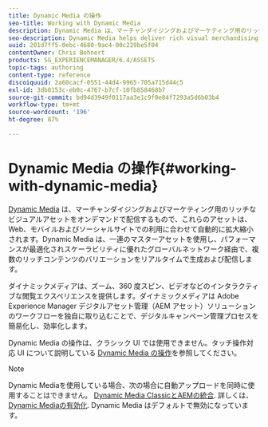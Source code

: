 ```yaml
---
title: Dynamic Media の操作
seo-title: Working with Dynamic Media
description: Dynamic Media は、マーチャンダイジングおよびマーケティング用のリッチなビジュアルアセットをオンデマンドで配信するもので、これらのアセットは、Web、モバイルおよびソーシャルサイトでの利用に合わせて自動的に拡大縮小されます。Dynamic Media は、一連のマスターアセットを使用し、パフォーマンスが最適化され、スケーラビリティに優れたグローバルネットワークを通じて、複数のリッチコンテンツのバリエーションをリアルタイムで生成および配信します。
seo-description: Dynamic Media helps deliver rich visual merchandising and marketing assets on demand, automatically scaled for consumption on web, mobile, and social sites. Using a set of master assets, Dynamic Media generates and delivers multiple variations of rich content in real time through its global, scalable, performance-optimized network
uuid: 201d7ff5-0ebc-4680-9ac4-00c229be5f04
contentOwner: Chris Bohnert
products: SG_EXPERIENCEMANAGER/6.4/ASSETS
topic-tags: authoring
content-type: reference
discoiquuid: 2a60cacf-0551-44d4-9965-705a715d44c5
exl-id: 3db8153c-eb0c-4767-b7cf-10fb858468b7
source-git-commit: bd94d3949f0117aa3e1c9f0e84f7293a5d6b03b4
workflow-type: tm+mt
source-wordcount: '196'
ht-degree: 87%

---
```


# Dynamic Media の操作{#working-with-dynamic-media}

[Dynamic Media](https://www.adobe.com/solutions/web-experience-management/dynamic-media.html) は、マーチャンダイジングおよびマーケティング用のリッチなビジュアルアセットをオンデマンドで配信するもので、これらのアセットは、Web、モバイルおよびソーシャルサイトでの利用に合わせて自動的に拡大縮小されます。Dynamic Media は、一連のマスターアセットを使用し、パフォーマンスが最適化されスケーラビリティに優れたグローバルネットワーク経由で、複数のリッチコンテンツのバリエーションをリアルタイムで生成および配信します。

ダイナミックメディアは、ズーム、360 度スピン、ビデオなどのインタラクティブな閲覧エクスペリエンスを提供します。ダイナミックメディアは Adobe Experience Manager デジタルアセット管理（AEM アセット）ソリューションのワークフローを独自に取り込むことで、デジタルキャンペーン管理プロセスを簡易化し、効率化します。

Dynamic Media の操作は、クラシック UI では使用できません。タッチ操作対応 UI について説明している [Dynamic Media の操作](/help/assets/dynamic-media.md)を参照してください。

>[!NOTE]
>
>Dynamic Mediaを使用している場合、次の場合に自動アップロードを同時に使用することはできません。 [Dynamic Media ClassicとAEMの統合](/help/sites-administering/scene7.md). 詳しくは、 [Dynamic Mediaの有効化](/help/assets/config-dynamic.md#enabling-dynamic-media). Dynamic Media はデフォルトで無効になっています。
